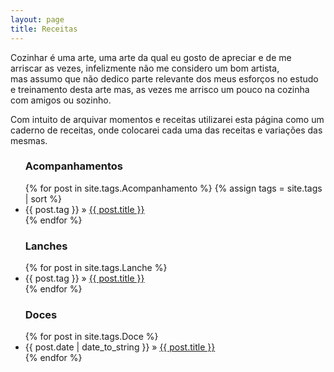 ```yaml
---
layout: page
title: Receitas
---
```



Cozinhar é uma arte, uma arte da qual eu gosto de apreciar e de me arriscar as vezes, infelizmente não me considero um bom artista, mas assumo que não dedico parte relevante dos meus esforços no estudo e treinamento desta arte mas, as vezes me arrisco um pouco na cozinha com amigos ou sozinho.

Com intuito de arquivar momentos e receitas utilizarei esta página como um caderno de receitas, onde colocarei cada uma das receitas e variações das mesmas.

<div id="home">
  <ul class="posts">
    <h3 class="orange">Acompanhamentos</h3>
    {% for post in site.tags.Acompanhamento %}
    {% assign tags = site.tags | sort %}
      <li><span>{{ post.tag }}</span> &raquo; <a href="{{ post.url }}">{{ post.title }}</a></li>
    {% endfor %}
  </ul>
<p></p>

  <ul class="posts">
      <h3 class="orange">Lanches</h3>
    {% for post in site.tags.Lanche %}
      <li><span>{{ post.tag }}</span> &raquo; <a href="{{ post.url }}">{{ post.title }}</a></li>
    {% endfor %}
  </ul>
<p></p>
    
  <ul class="posts">
  <h3 class="orange">Doces</h3>
    {% for post in site.tags.Doce %}
      <li><span>{{ post.date | date_to_string }}</span> &raquo; <a href="{{ post.url }}">{{ post.title }}</a></li>
    {% endfor %}
  </ul>
<p></p>


</div>
